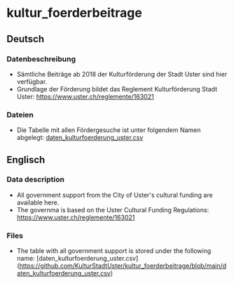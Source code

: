 # kultur_foerderbeitrage

## Deutsch
### Datenbeschreibung
* Sämtliche Beiträge ab 2018 der Kulturförderung der Stadt Uster sind hier verfügbar.
* Grundlage der Förderung bildet das Reglement Kulturförderung Stadt Uster: https://www.uster.ch/reglemente/163021

### Dateien
* Die Tabelle mit allen Fördergesuche ist unter folgendem Namen abgelegt: [daten_kulturfoerderung_uster.csv](https://github.com/GesellschaftStadtUster/kultur_foerderbeitrage/blob/main/daten_kulturfoerderung_uster.csv)

## Englisch

### Data description
* All government support from the City of Uster's cultural funding are available here.
* The governma is based on the Uster Cultural Funding Regulations: https://www.uster.ch/reglemente/163021

### Files
* The table with all government support is stored under the following name: [daten_kulturfoerderung_uster.csv] (https://github.com/KulturStadtUster/kultur_foerderbeitrage/blob/main/daten_kulturfoerderung_uster.csv)
